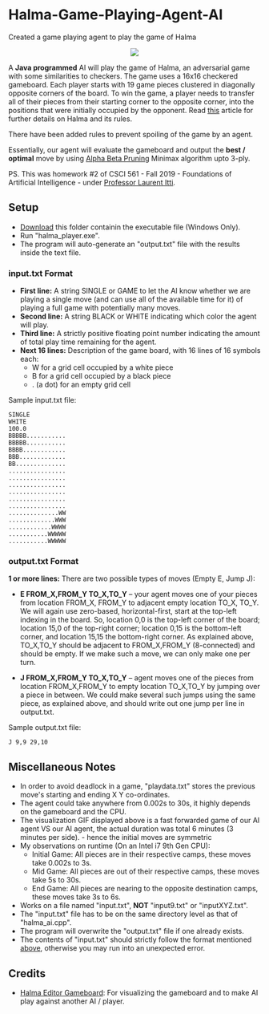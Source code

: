 # Halma-Game-Playing-Agent-AI
Created a game playing agent to play the game of Halma

<div align="center"><img src="https://i.imgur.com/dIPBA5H.gif"/></div>

A **Java programmed** AI will play the game of Halma, an adversarial game with some similarities to checkers. The game uses a 16x16 checkered gameboard. Each player starts with 19 game pieces clustered in diagonally opposite corners of the board. To win the game, a player needs to transfer all of their pieces from their starting corner to the opposite corner, into the positions that were initially occupied by the opponent. Read [this](https://en.wikipedia.org/wiki/Halma) article for further details on Halma and its rules.

There have been added rules to prevent spoiling of the game by an agent.

Essentially, our agent will evaluate the gameboard and output the **best / optimal** move by using [Alpha Beta Pruning](https://en.wikipedia.org/wiki/Alpha_beta_pruning) Minimax algorithm upto 3-ply.

PS. This was homework #2 of CSCI 561 - Fall 2019 - Foundations of Artificial Intelligence - under [Professor Laurent Itti](http://ilab.usc.edu/itti/).

## Setup

- [Download](https://github.com/Puravnisar/Halma-Game-Playing-Agent-AI/tree/master/Halma%20Simulator) this folder containin the executable file (Windows Only).
- Run "halma_player.exe".
- The program will auto-generate an "output.txt" file with the results inside the text file.

### input.txt Format

- **First line:** A string SINGLE or GAME to let the AI know whether we are playing a single move (and can use all of the available time for it) of playing a full game with potentially many moves.
- **Second line:** A string BLACK or WHITE indicating which color the agent will play. 
- **Third line:** A strictly positive floating point number indicating the amount of total play time remaining for the agent.
- **Next 16 lines:** Description of the game board, with 16 lines of 16 symbols each:
	* W for a grid cell occupied by a white piece
	* B for a grid cell occupied by a black piece
	* . (a dot) for an empty grid cell

Sample input.txt file:
```
SINGLE
WHITE
100.0
BBBBB...........
BBBBB...........
BBBB............
BBB.............
BB..............
................
................
................
................
................
................
..............WW
.............WWW
............WWWW
...........WWWWW
...........WWWWW
```

### output.txt Format

**1 or more lines:** There are two possible types of moves (Empty E, Jump J):
- **E FROM_X,FROM_Y TO_X,TO_Y** – your agent moves one of your pieces from location FROM_X, FROM_Y to adjacent empty location TO_X, TO_Y. We will again use zero-based, horizontal-first, start at the top-left indexing in the board. So, location 0,0 is the top-left corner of the board; location 15,0 of the top-right corner; location 0,15 is the bottom-left corner, and location 15,15 the bottom-right corner. As explained above, TO_X,TO_Y should be adjacent to FROM_X,FROM_Y (8-connected) and should be empty. If we make such a move, we can only make one per turn.

- **J FROM_X,FROM_Y TO_X,TO_Y** – agent moves one of the pieces from location FROM_X,FROM_Y to empty location TO_X,TO_Y by jumping over a piece in between. We could make several such jumps using the same piece, as explained above, and should write out one jump per line in output.txt.

Sample output.txt file:
```
J 9,9 29,10
```

## Miscellaneous Notes
- In order to avoid deadlock in a game, "playdata.txt" stores the previous move's starting and ending X Y co-ordinates.
- The agent could take anywhere from 0.002s to 30s, it highly depends on the gameboard and the CPU.
- The visualization GIF displayed above is a fast forwarded game of our AI agent VS our AI agent, the actual duration was total 6 minutes (3 minutes per side). - hence the initial moves are symmetric
- My observations on runtime (On an Intel i7 9th Gen CPU):
	* Initial Game: All pieces are in their respective camps, these moves take 0.002s to 3s.
	* Mid Game: All pieces are out of their respective camps, these moves take 5s to 30s.
	* End Game: All pieces are nearing to the opposite destination camps, these moves take 3s to 6s.
- Works on a file named "input.txt", **NOT** "input9.txt" or "inputXYZ.txt".
- The "input.txt" file has to be on the same directory level as that of "halma_ai.cpp".
- The program will overwrite the "output.txt" file if one already exists.
- The contents of "input.txt" should strictly follow the format mentioned [above](#inputtxt-format), otherwise you may run into an unexpected error.

## Credits
- [Halma Editor Gameboard](https://github.com/panyz522/CS561-HalmaEditor): For visualizing the gameboard and to make AI play against another AI / player.
